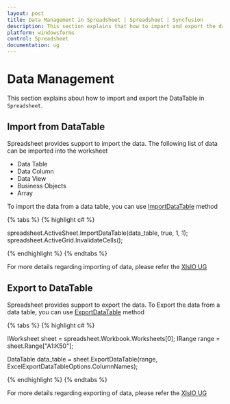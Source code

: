 ```yaml
---
layout: post
title: Data Management in Spreadsheet | Spreadsheet | Syncfusion
description: This section explains that how to import and export the data in Spreadsheet for windowsforms/syncfusion
platform: windowsforms
control: Spreadsheet
documentation: ug
---
```


# Data Management
This section explains about how to import and export the DataTable in `Spreadsheet`.

## Import from DataTable

Spreadsheet provides support to import the data. The following list of data can be imported into the worksheet

* Data Table
* Data Column
* Data View
* Business Objects
* Array

To import the data from a data table, you can use [ImportDataTable](http://help.syncfusion.com/file-formats/xlsio/working-with-data#importing-data-to-worksheets) 
method

{% tabs %}
{% highlight c# %}

spreadsheet.ActiveSheet.ImportDataTable(data_table, true, 1, 1);
spreadsheet.ActiveGrid.InvalidateCells();

{% endhighlight %}
{% endtabs %}

For more details regarding importing of data, please refer the [XlsIO UG](http://help.syncfusion.com/file-formats/xlsio/working-with-data#importing-data-to-worksheets)

## Export to DataTable

Spreadsheet provides support to export the data. To Export the data from a data table, you can use [ExportDataTable](http://help.syncfusion.com/file-formats/xlsio/working-with-data#exporting-from-worksheet-to-data-table)
method

{% tabs %}
{% highlight c# %}

IWorksheet sheet = spreadsheet.Workbook.Worksheets[0];
IRange range = sheet.Range["A1:K50"];

DataTable data_table = sheet.ExportDataTable(range, ExcelExportDataTableOptions.ColumnNames);

{% endhighlight %}
{% endtabs %}

For more details regarding exporting of data, please refer the [XlsIO UG](http://help.syncfusion.com/file-formats/xlsio/working-with-data#exporting-from-worksheet-to-data-table)
